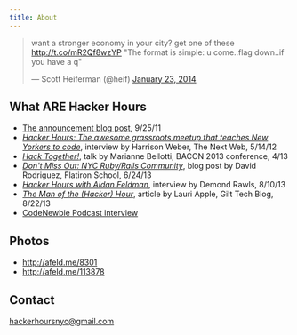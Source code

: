 ```yaml
---
title: About
---
```


<blockquote class="twitter-tweet" data-cards="hidden" lang="en"><p>want a stronger economy in your city? get one of these <a href="http://t.co/mR2Qf8wzYP">http://t.co/mR2Qf8wzYP</a> &quot;The format is simple: u come..flag down..if you have a q&quot;</p>&mdash; Scott Heiferman (@heif) <a href="https://twitter.com/heif/statuses/426436663640748032">January 23, 2014</a></blockquote>
<script async src="//platform.twitter.com/widgets.js" charset="utf-8"></script>

## What ARE Hacker Hours

* [The announcement blog post](http://afeld.me/7132), 9/25/11
* [*Hacker Hours: The awesome grassroots meetup that teaches New Yorkers to code*](http://thenextweb.com/dd/2012/05/14/hacker-hours-the-awesome-grassroots-meetup-that-teaches-new-yorkers-to-code/), interview by Harrison Weber, The Next Web, 5/14/12
* [*Hack Together!*](http://devslovebacon.com/conferences/bacon-2013/talks/hack-together), talk by Marianne Bellotti, BACON 2013 conference, 4/13
* [*Don't Miss Out: NYC Ruby/Rails Community*](http://blog.flatironschool.com/post/53767514908/dont-miss-out-nyc-ruby-rails-community), blog post by David Rodriguez, Flatiron School, 6/24/13
* [*Hacker Hours with Aidan Feldman*](http://desmondrawls.com/2013/08/10/hacker-hours-with-aidan-feldman/), interview by Demond Rawls, 8/10/13
* [*The Man of the (Hacker) Hour*](http://tech.gilt.com/post/59016326319/the-man-of-the-hacker-hour), article by Lauri Apple, Gilt Tech Blog, 8/22/13
* [CodeNewbie Podcast interview](http://www.codenewbie.org/podcast/hacker-hours)

## Photos

* http://afeld.me/8301
* http://afeld.me/113878

## Contact

hackerhoursnyc@gmail.com
